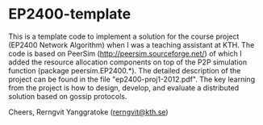 EP2400-template
===============

This is a template code to implement a solution for the course project (EP2400 Network Algorithm) when I was a teaching assistant at KTH. The code is based on PeerSim (http://peersim.sourceforge.net/) of which I added the resource allocation components on top of the P2P simulation function (package peersim.EP2400.*). The detailed description of the project can be found in the file "ep2400-proj1-2012.pdf". The key learning from the project is how to design, develop, and evaluate a distributed solution based on gossip protocols.

Cheers,
Rerngvit Yanggratoke
(rerngvit@kth.se)
